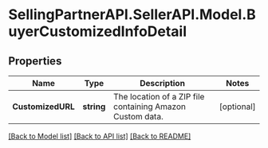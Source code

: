 # SellingPartnerAPI.SellerAPI.Model.BuyerCustomizedInfoDetail
## Properties

Name | Type | Description | Notes
------------ | ------------- | ------------- | -------------
**CustomizedURL** | **string** | The location of a ZIP file containing Amazon Custom data. | [optional] 

[[Back to Model list]](../README.md#documentation-for-models) [[Back to API list]](../README.md#documentation-for-api-endpoints) [[Back to README]](../README.md)

